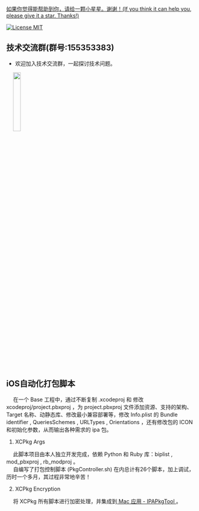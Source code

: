 [如果你觉得能帮助到你，请给一颗小星星。谢谢！(If you think it can help you, please give it a star. Thanks!)](https://github.com/dgynfi/Script/tree/master/iOS自动化打包脚本)

[![License MIT](https://img.shields.io/badge/license-MIT-green.svg?style=flat)](LICENSE)&nbsp;

## 技术交流群(群号:155353383)

- 欢迎加入技术交流群，一起探讨技术问题。

<div align=left>
&emsp; <img src="https://github.com/dgynfi/Script/raw/master/images/qq155353383.jpg" width="20%" />
</div>

## iOS自动化打包脚本

&emsp; 在一个 Base 工程中，通过不断复制 .xcodeproj 和 修改 xcodeproj/project.pbxproj ，为 project.pbxproj 文件添加资源、支持的架构、Target 名称、动静态库、修改最小兼容部署等，修改 Info.plist 的 Bundle identifier , QueriesSchemes , URLTypes , Orientations ，还有修改包的 ICON 和初始化参数，从而输出各种需求的 ipa 包。

1. XCPkg Args 

&emsp; 此脚本项目由本人独立开发完成，依赖 Python 和 Ruby 库：biplist , mod_pbxproj , rb_modproj 。<br />
&emsp; 自编写了打包控制脚本 (PkgController.sh) 在内总计有26个脚本，加上调试，历时一个多月，其过程非常地辛苦！

2. XCPkg Encryption

&emsp; 将 XCPkg 所有脚本进行加密处理，并集成到[ Mac 应用 - IPAPkgTool ](https://github.com/dgynfi/IPAPkgTool)。

